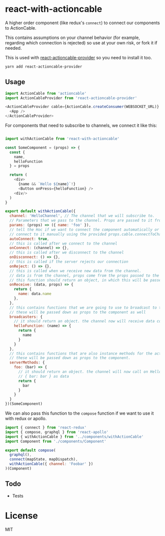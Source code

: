 # react-with-actioncable

A higher order component (like redux's `connect`) to connect our components to ActionCable.

This contains assumptions on your channel behavior (for example, regarding which connection is rejected) so use at your own risk, or fork it if needed.

This is used with [react-actioncable-provider](https://github.com/cpunion/react-actioncable-provider) so you need to install it too.

```bash
yarn add react-actioncable-provider
```

## Usage

```javascript
import ActionCable from 'actioncable'
import ActionCableProvider from 'react-actioncable-provider'

<ActionCableProvider cable={ActionCable.createConsumer(WEBSOCKET_URL)}
  <App />
</ActionCableProvider>
```


For components that need to subscribe to channels, we connect it like this:

```javascript

import withActionCable from 'react-with-actioncable'

const SomeComponent = (props) => {
  const {
    name,
    helloFunction
  } = props

  return (
    <div>
      {name && `Hello ${name}`!}
      <Button onPress={helloFunction} />
    <div/>
  )
}

export default withActionCable({
  channel: 'HelloChannel', // The channel that we will subscribe to.
  // Parameters that we pass to the channel. Props are passed to it from the component
  params: (props) => ({ name: 'foo' }),
  // tell the Hoc if we want to connect the component automatically or if we want to
  // connect to it manually using the provided props.cable.connectToChannel(params) function
  autoConnect: true,
  // this is called after we connect to the channel
  onConnect: (channel) => {},
  // this is called after we disconnect to the channel
  onDisconnect: () => {},
  // this is called if the server rejects our connection
  onReject: () => {},
  // this is called when we receive new data from the channel.
  // data is from the channel, props come from the props passed to the component.
  // this function should return an object, in which this will be passed as props to the component.
  onReceive: (data, props) => {
    return {
      name: data.name
    },
  },
  // this contains functions that we are going to use to broadcast to the channel
  // these will be passed down as props to the component as well
  broadcasters: {
    // it should return an object. the channel now will receive data containing { name: name }
    helloFunction: (name) => {
      return {
        name
      }
    }
  },
  // this contains functions that are also instance methods for the actioncable channel.
  // these will be passed down as props to the component.
  serverMethods: {
    foo: (bar) => {
      // it should return an object. the channel will now call on HelloChannel#foo, with
      // { bar: bar } as data
      return {
        bar
      }
    }
  }
})(SomeComponent)
```

We can also pass this function to the `compose` function if we want to use it with redux or apollo.

```javascript
import { connect } from 'react-redux'
import { compose, graphql } from 'react-apollo'
import { withActionCable } from '../components/withActionCable'
import Component from './components/Component'

export default compose(
  graphql(),
  connect(mapState, mapDispatch),
  withActionCable({ channel: 'Foobar' })
)(Component)
```

## Todo

- Tests

# License
MIT